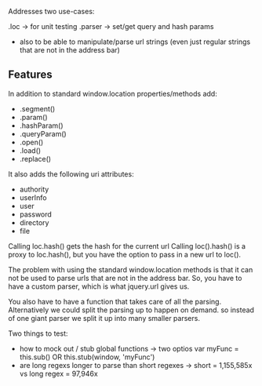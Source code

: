 Addresses two use-cases:

.loc -> for unit testing
.parser -> set/get query and hash params
+ also to be able to manipulate/parse url strings (even just regular strings that are not in the address bar)

## Features
In addition to standard window.location properties/methods add:

* .segment()
* .param()
* .hashParam()
* .queryParam()
* .open()
* .load()
* .replace()

It also adds the following uri attributes:
* authority
* userInfo
* user
* password
* directory
* file

Calling loc.hash() gets the hash for the current url
Calling loc().hash() is a proxy to loc.hash(), but you have the option to pass in a new url to loc().

The problem with using the standard window.location methods is that it can not be used to parse urls that are not in the address bar.
So, you have to have a custom parser, which is what jquery.url gives us.

You also have to have a function that takes care of all the parsing.  Alternatively we could split the parsing up to happen on demand.
so instead of one giant parser we split it up into many smaller parsers.

Two things to test:
- how to mock out / stub global functions -> two optios var myFunc = this.sub() OR this.stub(window, 'myFunc')
- are long regexs longer to parse than short regexes -> short = 1,155,585x vs long regex = 97,946x
